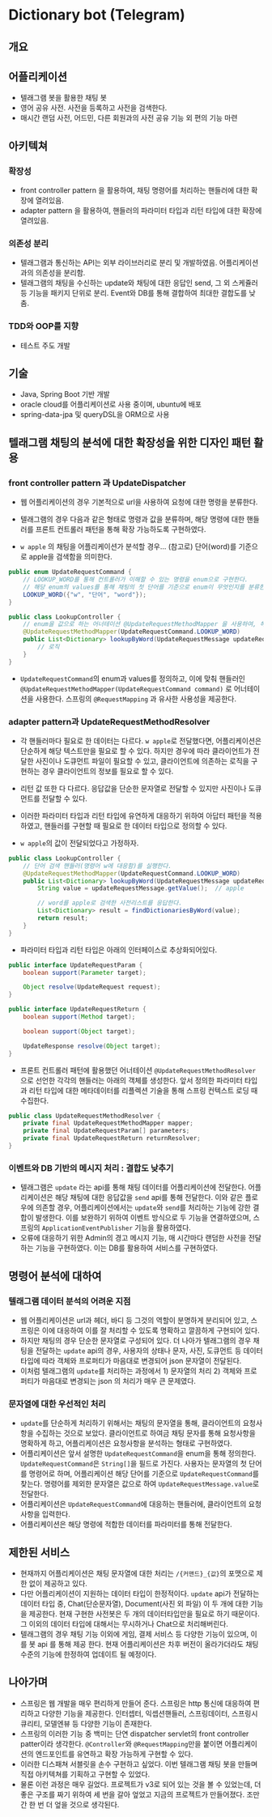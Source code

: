 # Dictionary bot (Telegram) 

## 개요 
## 어플리케이션
- 텔래그램 봇을 활용한 채팅 봇
- 영어 공유 사전. 사전을 등록하고 사전을 검색한다.
- 매시간 랜덤 사전, 어드민, 다른 회원과의 사전 공유 기능 외 편의 기능 마련

## 아키텍쳐
### 확장성 
- front controller pattern 을 활용하여, 채팅 명령어를 처리하는 핸들러에 대한 확장에 열려있음.
- adapter pattern 을 활용하여, 핸들러의 파라미터 타입과 리턴 타입에 대한 확장에 열려있음.

### 의존성 분리
- 텔래그램과 통신하는 API는 외부 라이브러리로 분리 및 개발하였음. 어플리케이션과의 의존성을 분리함.
- 텔래그램의 채팅을 수신하는 update와 채팅에 대한 응답인 send, 그 외 스케쥴러 등 기능을 패키지 단위로 분리. Event와 DB를 통해 결합하여 최대한 결합도를 낮춤.

### TDD와 OOP를 지향
- 테스트 주도 개발

## 기술
- Java, Spring Boot 기반 개발
- oracle cloud를 어플리케이션로 사용 중이며, ubuntu에 배포
- spring-data-jpa 및 queryDSL을 ORM으로 사용

## 텔래그램 채팅의 분석에 대한 확장성을 위한 디자인 패턴 활용
### front controller pattern 과 UpdateDispatcher
- 웹 어플리케이션의 경우 기본적으로 url을 사용하여 요청에 대한 명령을 분류한다.
- 텔래그램의 경우 다음과 같은 형태로 명령과 값을 분류하며, 해당 명령에 대한 핸들러를 프론트 컨트롤러 패턴을 통해 확장 가능하도록 구현하였다.

- `w apple` 의 채팅을 어플리케이션가 분석할 경우... (참고로) 단어(word)를 기준으로 apple을 검색함을 의미한다.

```java
public enum UpdateRequestCommand {
    // LOOKUP_WORD를 통해 컨트롤러가 이해할 수 있는 명령을 enum으로 구현한다.
    // 해당 enum의 values를 통해 채팅의 첫 단어를 기준으로 enum이 무엇인지를 분류한다.
    LOOKUP_WORD({"w", "단어", "word"}); 
}

public class LookupController {
    // enum을 값으로 하는 어너테이션 @UpdateRequestMethodMapper 을 사용하여, 해당 명령에 대한 핸들러를 사용한다.
    @UpdateRequestMethodMapper(UpdateRequestCommand.LOOKUP_WORD)
    public List<Dictionary> lookupByWord(UpdateRequestMessage updateRequestMessage) {
        // 로직
    }
}
```

- `UpdateRequestCommand`의 enum과 values를 정의하고, 이에 맞춰 핸들러인 `@UpdateRequestMethodMapper(UpdateRequestCommand command)` 로 어너테이션을 사용한다. 스프링의 `@RequestMapping` 과 유사한 사용성을 제공한다.

### adapter pattern과 UpdateRequestMethodResolver
- 각 핸들러마다 필요로 한 데이터는 다르다. `w apple`로 전달했다면, 어플리케이션은 단순하게 해당 텍스트만을 필요로 할 수 있다. 하지만 경우에 따라 클라이언트가 전달한 사진이나 도큐먼트 파일이 필요할 수 있고, 클라이언트에 의존하는 로직을 구현하는 경우 클라이언트의 정보를 필요로 할 수 있다. 
- 리턴 값 또한 다 다르다. 응답값을 단순한 문자열로 전달할 수 있지만 사진이나 도큐먼트를 전달할 수 있다. 
- 이러한 파라미터 타입과 리턴 타입에 유연하게 대응하기 위하여 아답터 패턴을 적용하였고, 핸들러를 구현할 때 필요로 한 데이터 타입으로 정의할 수 있다.

- `w apple`의 값이 전달되었다고 가정하자.

```java
public class LookupController {
    // 단어 검색 핸들러(명령어 w에 대응함)를 실행한다.
    @UpdateRequestMethodMapper(UpdateRequestCommand.LOOKUP_WORD) 
    public List<Dictionary> lookupByWord(UpdateRequestMessage updateRequestMessage) {
        String value = updateRequestMessage.getValue();  // apple

        // word를 apple로 검색한 사전리스트를 응답한다.
        List<Dictionary> result = findDictionariesByWord(value);
        return result;
    }
}
```

- 파라미터 타입과 리턴 타입은 아래의 인터페이스로 추상화되어있다.

```java
public interface UpdateRequestParam {
    boolean support(Parameter target);

    Object resolve(UpdateRequest request);
}

public interface UpdateRequestReturn {
    boolean support(Method target);

    boolean support(Object target);

    UpdateResponse resolve(Object target);
}
```

- 프론트 컨트롤러 패턴에 활용했던 어너테이션 `@UpdateRequestMethodResolver` 으로 선언한 각각의 핸들러는 아래의 객체를 생성한다. 앞서 정의한 파라미터 타입과 리턴 타입에 대한 메타데이터를 리플렉션 기술을 통해 스프링 컨텍스트 로딩 때 수집한다.

```java
public class UpdateRequestMethodResolver {
    private final UpdateRequestMethodMapper mapper;
    private final UpdateRequestParam[] parameters;
    private final UpdateRequestReturn returnResolver;
}
```

### 이벤트와 DB 기반의 메시지 처리 : 결합도 낮추기
- 텔래그램은 `update` 라는 api를 통해 채팅 데이터를 어플리케이션에 전달한다. 어플리케이션은 해당 채팅에 대한 응답값을 `send` api를 통해 전달한다. 이와 같은 플로우에 의존할 경우, 어플리케이션에서는 `update`와 `send`를 처리하는 기능에 강한 결합이 발생한다. 이를 보완하기 위하여 이벤트 방식으로 두 기능을 연결하였으며, 스프링의 `ApplicationEventPublisher` 기능을 활용하였다.
- 오류에 대응하기 위한 Admin의 경고 메시지 기능, 매 시간마다 랜덤한 사전을 전달하는 기능을 구현하였다. 이는 DB를 활용하여 서비스를 구현하였다.

## 명령어 분석에 대하여
### 텔래그램 데이터 분석의 어려운 지점
- 웹 어플리케이션은 url과 헤더, 바디 등 그것의 역할이 분명하게 분리되어 있고, 스프링은 이에 대응하여 이를 잘 처리할 수 있도록 명확하고 깔끔하게 구현되어 있다. 
- 하지만 채팅의 경우 단순한 문자열로 구성되어 있다. 더 나아가 텔래그램의 경우 채팅을 전달하는 `update` api의 경우, 사용자의 상태나 문자, 사진, 도큐먼트 등 데이터 타입에 따라 객체와 프로퍼티가 마음대로 변경되어 json 문자열이 전달된다.
- 이처럼 텔래그램의 `update`를 처리하는 과정에서 1) 문자열의 처리 2) 객체와 프로퍼티가  마음대로 변경되는 json 의 처리가 매우 큰 문제였다.

### 문자열에 대한 우선적인 처리
- `update`를 단순하게 처리하기 위해서는 채팅의 문자열을 통해, 클라이언트의 요청사항을 수집하는 것으로 보았다. 클라이언트로 하여금 채팅 문자를 통해 요청사항을 명확하게 하고, 어플리케이션은 요청사항을 분석하는 형태로 구현하였다. 
- 어플리케이션은 앞서 설명한 `UpdateRequestCommand`을 enum을 통해 정의한다. `UpdateRequestCommand`은 `String[]`을 필드로 가진다. 사용자는 문자열의 첫 단어를 명령어로 하며, 어플리케이션 해당 단어를 기준으로 `UpdateRequestCommand`를 찾는다. 명령어를 제외한 문자열은 값으로 하여 `UpdateRequestMessage.value`로 전달한다.
- 어플리케이션은 `UpdateRequestCommand`에 대응하는 핸들러에, 클라이언트의 요청사항을 입력한다. 
- 어플리케이션은 해당 명령에 적합한 데이터를 파라미터를 통해 전달한다.

## 제한된 서비스 
- 현재까지 어플리케이션은 채팅 문자열에 대한 처리는 `/{커맨드}_{값}`의 포맷으로 제한 없이 제공하고 있다.
- 다만 어플리케이션이 지원하는 데이터 타입이 한정적이다. `update` api가 전달하는 데이터 타입 중, Chat(단순문자열), Document(사진 외 파일) 이 두 개에 대한 기능을 제공한다. 현재 구현한 사전봇은 두 개의 데이터타입만을 필요로 하기 때문이다. 그 이외의 데이터 타입에 대해서는 무시하거나 Chat으로 처리해버린다. 
- 텔래그램의 경우 채팅 기능 이외에 게임, 결제 서비스 등 다양한 기능이 있으며, 이를 봇 api 를 통해 제공 한다. 현재 어플리케이션은 차후 버전이 올라가더라도 채팅 수준의 기능에 한정하여 업데이트 될 예정이다.

## 나아가며
- 스프링은 웹 개발을 매우 편리하게 만들어 준다. 스프링은 http 통신에 대응하여 편리하고 다양한 기능을 제공한다. 인터셉터, 익셉션핸들러, 스프링데이터, 스프링시큐리티, 모델엔뷰 등 다양한 기능이 존재한다. 
- 스프링의 이러한 기능 중 백미는 단연 dispatcher servlet의 front controller patter이라 생각한다. `@Controller`와 `@RequestMapping`만을 붙이면 어플리케이션의 엔드포인트를 유연하고 확장 가능하게 구현할 수 있다. 
- 이러한 디스패쳐 서블릿을 손수 구현하고 싶었다. 이번 텔래그램 채팅 봇을 만들며 직접 아키텍쳐를 기획하고 구현할 수 있었다. 
- 물론 이런 과정은 매우 길었다. 프로젝트가 v3로 되어 있는 것을 볼 수 있었는데, 더 좋은 구조를 짜기 위하여 세 번을 갈아 엎었고 지금의 프로젝트가 만들어졌다. 조만간 한 번 더 엎을 것으로 생각된다.

